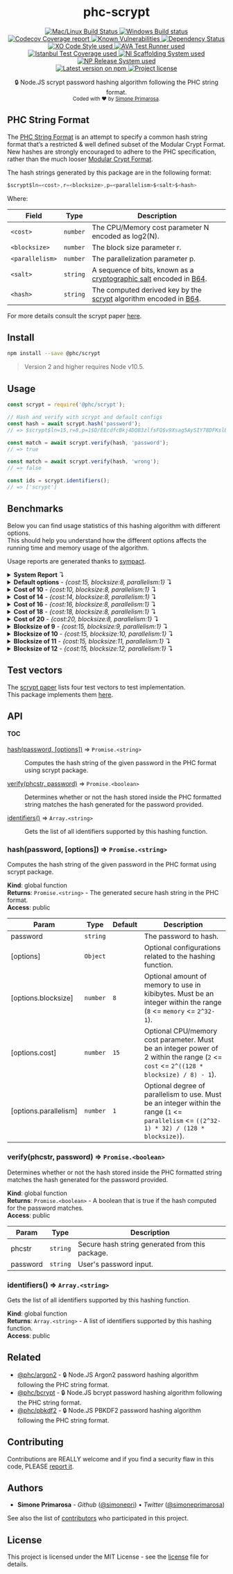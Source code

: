 <h1 align="center">
  <b>phc-scrypt</b>
</h1>
<p align="center">
  <!-- CI - TravisCI -->
  <a href="https://travis-ci.com/simonepri/phc-scrypt">
    <img src="https://img.shields.io/travis/com/simonepri/phc-scrypt/master.svg?label=MacOS%20%26%20Linux" alt="Mac/Linux Build Status" />
  </a>
  <!-- CI - AppVeyor -->
  <a href="https://ci.appveyor.com/project/simonepri/phc-scrypt">
    <img src="https://img.shields.io/appveyor/ci/simonepri/phc-scrypt/master.svg?label=Windows" alt="Windows Build status" />
  </a>
  <!-- Coverage - Codecov -->
  <a href="https://codecov.io/gh/simonepri/phc-scrypt">
    <img src="https://img.shields.io/codecov/c/github/simonepri/phc-scrypt/master.svg" alt="Codecov Coverage report" />
  </a>
  <!-- DM - Snyk -->
  <a href="https://snyk.io/test/github/simonepri/phc-scrypt?targetFile=package.json">
    <img src="https://snyk.io/test/github/simonepri/phc-scrypt/badge.svg?targetFile=package.json" alt="Known Vulnerabilities" />
  </a>
  <!-- DM - David -->
  <a href="https://david-dm.org/simonepri/phc-scrypt">
    <img src="https://david-dm.org/simonepri/phc-scrypt/status.svg" alt="Dependency Status" />
  </a>

  <br/>

  <!-- Code Style - XO-Prettier -->
  <a href="https://github.com/xojs/xo">
    <img src="https://img.shields.io/badge/code_style-XO+Prettier-5ed9c7.svg" alt="XO Code Style used" />
  </a>
  <!-- Test Runner - AVA -->
  <a href="https://github.com/avajs/ava">
    <img src="https://img.shields.io/badge/test_runner-AVA-fb3170.svg" alt="AVA Test Runner used" />
  </a>
  <!-- Test Coverage - Istanbul -->
  <a href="https://github.com/istanbuljs/nyc">
    <img src="https://img.shields.io/badge/test_coverage-NYC-fec606.svg" alt="Istanbul Test Coverage used" />
  </a>
  <!-- Init - ni -->
  <a href="https://github.com/simonepri/ni">
    <img src="https://img.shields.io/badge/initialized_with-ni-e74c3c.svg" alt="NI Scaffolding System used" />
  </a>
  <!-- Release - np -->
  <a href="https://github.com/sindresorhus/np">
    <img src="https://img.shields.io/badge/released_with-np-6c8784.svg" alt="NP Release System used" />
  </a>

  <br/>

  <!-- Version - npm -->
  <a href="https://www.npmjs.com/package/@phc/scrypt">
    <img src="https://img.shields.io/npm/v/@phc/scrypt.svg" alt="Latest version on npm" />
  </a>
  <!-- License - MIT -->
  <a href="https://github.com/simonepri/phc-scrypt/tree/master/license">
    <img src="https://img.shields.io/github/license/simonepri/phc-scrypt.svg" alt="Project license" />
  </a>
</p>
<p align="center">
  🔒 Node.JS scrypt password hashing algorithm following the PHC string format.
  <br/>

  <sub>
    Coded with ❤️ by <a href="#authors">Simone Primarosa</a>.
  </sub>
</p>

## PHC String Format

The [PHC String Format][specs:phc] is an attempt to specify a common hash string format that’s a restricted & well defined subset of the Modular Crypt Format. New hashes are strongly encouraged to adhere to the PHC specification, rather than the much looser [Modular Crypt Format][specs:mcf].

The hash strings generated by this package are in the following format:

```c
$scrypt$ln=<cost>,r=<blocksize>,p=<parallelism>$<salt>$<hash>
```

Where:

| Field | Type | Description
| --- | --- | --- |
| `<cost>` | <code>number</code> | The CPU/Memory cost parameter N encoded as log2(N). |
| `<blocksize>` | <code>number</code> | The block size parameter r. |
| `<parallelism>` | <code>number</code> | The parallelization parameter p. |
| `<salt>` | <code>string</code> | A sequence of bits, known as a [cryptographic salt][specs:salt] encoded in [B64][specs:B64]. |
| `<hash>` | <code>string</code> | The computed derived key by the [scrypt][specs:scrypt] algorithm encoded in [B64][specs:B64]. |

For more details consult the scrypt paper [here][paper].

## Install

```bash
npm install --save @phc/scrypt
```

> Version 2 and higher requires Node v10.5.

## Usage

```js
const scrypt = require('@phc/scrypt');

// Hash and verify with scrypt and default configs
const hash = await scrypt.hash('password');
// => $scrypt$ln=15,r=8,p=1$D/EEcdfcBkj4DQB3zlfsFQ$v9Xsag5AySIY78DFKslBzeRXCUfsLKCZ0Xm4Xwoh+J0

const match = await scrypt.verify(hash, 'password');
// => true

const match = await scrypt.verify(hash, 'wrong');
// => false

const ids = scrypt.identifiers();
// => ['scrypt']
```

## Benchmarks

Below you can find usage statistics of this hashing algorithm with different
options.  
This should help you understand how the different options affects the running
time and memory usage of the algorithm.

Usage reports are generated thanks to [sympact][gh:sympact].

<details>
<summary><strong>System Report</strong> ↴</summary>

```
Distro    Release  Platform  Arch
--------  -------  --------  ----
Mac OS X  10.12.6  darwin    x64

CPU     Brand           Clock     Cores
------  --------------  --------  -----
Intel®  Core™ i5-6360U  2.00 GHz  4    

Memory                  Type    Size         Clock   
----------------------  ------  -----------  --------
Micron Technology Inc.  LPDDR3  4294.967 MB  1867 MHz
Micron Technology Inc.  LPDDR3  4294.967 MB  1867 MHz
```

</details>

<details>
<summary><strong>Default options</strong> - <i>{cost:15, blocksize:8, parallelism:1}</i> ↴</summary>

```
CPU Usage (avarage ± σ)  CPU Usage Range (min … max)
-----------------------  ---------------------------
8.30 % ± 3.80 %          0.70 % … 10.20 %           

RAM Usage (avarage ± σ)  RAM Usage Range (min … max)
-----------------------  ---------------------------
39.765 MB ± 15.420 MB    21.058 MB … 56.001 MB      

Execution time  Sampling time  Samples  
--------------  -------------  ---------
0.120 s         0.163 s        5 samples

Instant  CPU Usage  RAM Usage  PIDS
-------  ---------  ---------  -----
0.024 s  0.70 %     21.058 MB  23332
0.074 s  10.20 %    43.299 MB  23332
0.104 s  10.20 %    56.001 MB  23332
0.135 s  10.20 %    56.001 MB  23332
0.163 s  10.20 %    22.467 MB  23332
```

</details>

<details>
<summary><strong>Cost of 10</strong> - <i>{cost:10, blocksize:8, parallelism:1}</i> ↴</summary>

```
CPU Usage (avarage ± σ)  CPU Usage Range (min … max)
-----------------------  ---------------------------
0.60 % ± 0.00 %          0.60 % … 0.60 %            

RAM Usage (avarage ± σ)  RAM Usage Range (min … max)
-----------------------  ---------------------------
21.713 MB ± 0.602 MB     21.111 MB … 22.315 MB      

Execution time  Sampling time  Samples  
--------------  -------------  ---------
0.015 s         0.061 s        2 samples

Instant  CPU Usage  RAM Usage  PIDS
-------  ---------  ---------  -----
0.025 s  0.60 %     21.111 MB  23349
0.061 s  0.60 %     22.315 MB  23349
```

</details>

<details>
<summary><strong>Cost of 14</strong> - <i>{cost:14, blocksize:8, parallelism:1}</i> ↴</summary>

```
CPU Usage (avarage ± σ)  CPU Usage Range (min … max)
-----------------------  ---------------------------
1.00 % ± 0.00 %          1.00 % … 1.00 %            

RAM Usage (avarage ± σ)  RAM Usage Range (min … max)
-----------------------  ---------------------------
26.058 MB ± 7.145 MB     21.131 MB … 38.404 MB      

Execution time  Sampling time  Samples  
--------------  -------------  ---------
0.070 s         0.118 s        4 samples

Instant  CPU Usage  RAM Usage  PIDS
-------  ---------  ---------  -----
0.024 s  1.00 %     21.131 MB  23360
0.069 s  1.00 %     38.404 MB  23360
0.103 s  1.00 %     22.348 MB  23360
0.118 s  1.00 %     22.348 MB  23360
```

</details>

<details>
<summary><strong>Cost of 16</strong> - <i>{cost:16, blocksize:8, parallelism:1}</i> ↴</summary>

```
CPU Usage (avarage ± σ)  CPU Usage Range (min … max)
-----------------------  ---------------------------
27.03 % ± 18.50 %        0.60 % … 45.30 %           

RAM Usage (avarage ± σ)  RAM Usage Range (min … max)
-----------------------  ---------------------------
59.287 MB ± 29.023 MB    20.759 MB … 89.092 MB      

Execution time  Sampling time  Samples   
--------------  -------------  ----------
0.248 s         0.293 s        10 samples

Instant  CPU Usage  RAM Usage  PIDS
-------  ---------  ---------  -----
0.024 s  0.60 %     20.759 MB  23375
0.069 s  10.80 %    39.600 MB  23375
0.100 s  10.80 %    57.696 MB  23375
0.131 s  10.80 %    74.301 MB  23375
0.163 s  10.80 %    89.092 MB  23375
0.194 s  45.30 %    89.092 MB  23375
0.231 s  45.30 %    89.092 MB  23375
0.260 s  45.30 %    89.092 MB  23375
0.291 s  45.30 %    22.073 MB  23375
0.293 s  45.30 %    22.073 MB  23375
```

</details>

<details>
<summary><strong>Cost of 18</strong> - <i>{cost:18, blocksize:8, parallelism:1}</i> ↴</summary>

```
CPU Usage (avarage ± σ)  CPU Usage Range (min … max)
-----------------------  ---------------------------
68.16 % ± 28.64 %        0.70 % … 93.90 %           

RAM Usage (avarage ± σ)  RAM Usage Range (min … max)
-----------------------  ---------------------------
208.153 MB ± 96.535 MB   21.144 MB … 290.943 MB     

Execution time  Sampling time  Samples   
--------------  -------------  ----------
0.977 s         1.021 s        34 samples

Instant  CPU Usage  RAM Usage   PIDS
-------  ---------  ----------  -----
0.023 s  0.70 %     21.144 MB   23402
0.071 s  0.70 %     42.115 MB   23402
0.101 s  0.70 %     59.486 MB   23402
0.131 s  31.30 %    76.911 MB   23402
0.162 s  31.30 %    94.630 MB   23402
0.192 s  31.30 %    112.493 MB  23402
0.230 s  31.30 %    133.943 MB  23402
0.262 s  56.80 %    147.997 MB  23402
0.286 s  56.80 %    160.592 MB  23402
0.315 s  56.80 %    177.013 MB  23402
0.346 s  56.80 %    194.724 MB  23402
0.382 s  72.00 %    210.108 MB  23402
0.408 s  72.00 %    222.282 MB  23402
0.431 s  72.00 %    235.143 MB  23402
0.464 s  72.00 %    252.690 MB  23402
0.496 s  72.00 %    269.238 MB  23402
0.529 s  82.00 %    283.013 MB  23402
0.552 s  82.00 %    290.943 MB  23402
0.582 s  82.00 %    290.943 MB  23402
0.615 s  82.00 %    290.943 MB  23402
0.646 s  87.30 %    290.943 MB  23402
0.679 s  87.30 %    290.943 MB  23402
0.707 s  87.30 %    290.943 MB  23402
0.740 s  87.30 %    290.943 MB  23402
0.771 s  91.00 %    290.943 MB  23402
0.796 s  91.00 %    290.943 MB  23402
0.827 s  91.00 %    290.943 MB  23402
0.859 s  91.00 %    290.943 MB  23402
0.896 s  93.50 %    290.943 MB  23402
0.919 s  93.50 %    290.943 MB  23402
0.950 s  93.50 %    290.943 MB  23402
0.983 s  93.50 %    265.421 MB  23402
1.012 s  93.90 %    22.528 MB   23402
1.021 s  93.90 %    22.528 MB   23402
```

</details>

<details>
<summary><strong>Cost of 20</strong> - <i>{cost:20, blocksize:8, parallelism:1}</i> ↴</summary>

```
CPU Usage (avarage ± σ)  CPU Usage Range (min … max)
-----------------------  ---------------------------
91.21 % ± 19.32 %        0.90 % … 100.00 %          

RAM Usage (avarage ± σ)  RAM Usage Range (min … max)
-----------------------  ---------------------------
804.252 MB ± 357.670 MB  20.914 MB … 1095.913 MB    

Execution time  Sampling time  Samples    
--------------  -------------  -----------
3.991 s         4.032 s        132 samples

Instant  CPU Usage  RAM Usage    PIDS
-------  ---------  -----------  -----
0.023 s  0.90 %     20.914 MB    23477
0.073 s  13.70 %    43.454 MB    23477
0.103 s  13.70 %    61.125 MB    23477
0.135 s  13.70 %    79.528 MB    23477
0.166 s  13.70 %    97.137 MB    23477
0.195 s  46.60 %    113.861 MB   23477
0.228 s  46.60 %    132.624 MB   23477
0.257 s  46.60 %    148.546 MB   23477
0.288 s  46.60 %    166.314 MB   23477
0.319 s  65.90 %    183.742 MB   23477
0.350 s  65.90 %    201.548 MB   23477
0.385 s  65.90 %    218.853 MB   23477
0.410 s  65.90 %    233.521 MB   23477
0.445 s  78.10 %    252.256 MB   23477
0.478 s  78.10 %    268.091 MB   23477
0.508 s  78.10 %    283.501 MB   23477
0.532 s  78.10 %    296.665 MB   23477
0.563 s  78.10 %    314.053 MB   23477
0.601 s  86.60 %    332.669 MB   23477
0.630 s  86.60 %    345.465 MB   23477
0.649 s  86.60 %    356.663 MB   23477
0.679 s  86.60 %    373.604 MB   23477
0.706 s  92.20 %    389.239 MB   23477
0.735 s  92.20 %    406.569 MB   23477
0.766 s  92.20 %    424.444 MB   23477
0.796 s  92.20 %    442.057 MB   23477
0.826 s  92.20 %    459.317 MB   23477
0.858 s  95.00 %    477.434 MB   23477
0.886 s  95.00 %    493.470 MB   23477
0.915 s  95.00 %    509.420 MB   23477
0.945 s  95.00 %    526.828 MB   23477
0.976 s  98.00 %    544.375 MB   23477
1.006 s  98.00 %    561.500 MB   23477
1.036 s  98.00 %    579.178 MB   23477
1.068 s  98.00 %    597.348 MB   23477
1.099 s  99.20 %    614.593 MB   23477
1.127 s  99.20 %    630.661 MB   23477
1.165 s  99.20 %    648.651 MB   23477
1.195 s  99.20 %    663.556 MB   23477
1.223 s  98.70 %    677.904 MB   23477
1.250 s  98.70 %    692.257 MB   23477
1.279 s  98.70 %    708.661 MB   23477
1.314 s  98.70 %    724.242 MB   23477
1.346 s  98.80 %    739.234 MB   23477
1.374 s  98.80 %    753.725 MB   23477
1.401 s  98.80 %    769.225 MB   23477
1.433 s  98.80 %    786.985 MB   23477
1.462 s  98.80 %    804.168 MB   23477
1.491 s  99.40 %    820.855 MB   23477
1.522 s  99.40 %    838.889 MB   23477
1.552 s  99.40 %    856.109 MB   23477
1.593 s  98.90 %    875.192 MB   23477
1.612 s  98.90 %    885.109 MB   23477
1.641 s  98.90 %    901.906 MB   23477
1.673 s  98.90 %    920.179 MB   23477
1.706 s  98.90 %    936.202 MB   23477
1.736 s  99.70 %    950.313 MB   23477
1.762 s  99.70 %    964.940 MB   23477
1.793 s  99.70 %    982.942 MB   23477
1.823 s  99.70 %    1000.940 MB  23477
1.857 s  99.10 %    1018.970 MB  23477
1.884 s  99.10 %    1034.842 MB  23477
1.915 s  99.10 %    1051.058 MB  23477
1.948 s  99.10 %    1069.253 MB  23477
2.010 s  99.30 %    1092.149 MB  23477
2.037 s  99.30 %    1095.913 MB  23477
2.069 s  99.30 %    1095.913 MB  23477
2.097 s  97.20 %    1095.913 MB  23477
2.110 s  97.20 %    1095.913 MB  23477
2.143 s  97.20 %    1095.913 MB  23477
2.173 s  97.20 %    1095.913 MB  23477
2.210 s  97.20 %    1095.913 MB  23477
2.241 s  99.30 %    1095.913 MB  23477
2.269 s  99.30 %    1095.913 MB  23477
2.301 s  99.30 %    1095.913 MB  23477
2.333 s  99.30 %    1095.913 MB  23477
2.367 s  98.70 %    1095.913 MB  23477
2.395 s  98.70 %    1095.913 MB  23477
2.421 s  98.70 %    1095.913 MB  23477
2.451 s  98.70 %    1095.913 MB  23477
2.488 s  98.90 %    1095.913 MB  23477
2.518 s  98.90 %    1095.913 MB  23477
2.544 s  98.90 %    1095.913 MB  23477
2.573 s  98.90 %    1095.913 MB  23477
2.602 s  98.70 %    1095.913 MB  23477
2.642 s  98.70 %    1095.913 MB  23477
2.663 s  98.70 %    1095.913 MB  23477
2.693 s  98.70 %    1095.913 MB  23477
2.725 s  98.20 %    1095.913 MB  23477
2.759 s  98.20 %    1095.913 MB  23477
2.791 s  98.20 %    1095.913 MB  23477
2.818 s  98.20 %    1095.913 MB  23477
2.850 s  97.60 %    1095.913 MB  23477
2.881 s  97.60 %    1095.913 MB  23477
2.914 s  97.60 %    1095.913 MB  23477
2.944 s  97.60 %    1095.913 MB  23477
2.972 s  97.60 %    1095.913 MB  23477
3.002 s  97.10 %    1095.913 MB  23477
3.035 s  97.10 %    1095.913 MB  23477
3.069 s  97.10 %    1095.913 MB  23477
3.095 s  97.10 %    1095.913 MB  23477
3.128 s  100.00 %   1095.913 MB  23477
3.155 s  100.00 %   1095.913 MB  23477
3.186 s  100.00 %   1095.913 MB  23477
3.216 s  100.00 %   1095.913 MB  23477
3.246 s  98.70 %    1095.913 MB  23477
3.275 s  98.70 %    1095.913 MB  23477
3.306 s  98.70 %    1095.913 MB  23477
3.338 s  98.70 %    1095.913 MB  23477
3.374 s  98.90 %    1095.913 MB  23477
3.407 s  98.90 %    1095.913 MB  23477
3.430 s  98.90 %    1095.913 MB  23477
3.462 s  98.90 %    1095.913 MB  23477
3.492 s  98.10 %    1095.913 MB  23477
3.526 s  98.10 %    1095.913 MB  23477
3.555 s  98.10 %    1095.913 MB  23477
3.581 s  98.10 %    1095.913 MB  23477
3.612 s  99.00 %    1095.913 MB  23477
3.645 s  99.00 %    1095.913 MB  23477
3.678 s  99.00 %    1095.913 MB  23477
3.714 s  99.00 %    1095.913 MB  23477
3.739 s  97.90 %    1095.913 MB  23477
3.770 s  97.90 %    1095.913 MB  23477
3.809 s  97.90 %    1095.913 MB  23477
3.835 s  97.90 %    1095.913 MB  23477
3.861 s  97.80 %    1095.913 MB  23477
3.890 s  97.80 %    1095.913 MB  23477
3.937 s  97.80 %    927.875 MB   23477
3.967 s  97.80 %    559.043 MB   23477
3.985 s  97.90 %    334.381 MB   23477
4.015 s  97.90 %    22.172 MB    23477
4.032 s  97.90 %    22.192 MB    23477
```

</details>

<details>
<summary><strong>Blocksize of 9</strong> - <i>{cost:15, blocksize:9, parallelism:1}</i> ↴</summary>

```
CPU Usage (avarage ± σ)  CPU Usage Range (min … max)
-----------------------  ---------------------------
14.20 % ± 9.62 %         0.60 % … 21.00 %           

RAM Usage (avarage ± σ)  RAM Usage Range (min … max)
-----------------------  ---------------------------
37.687 MB ± 17.146 MB    20.775 MB … 59.740 MB      

Execution time  Sampling time  Samples  
--------------  -------------  ---------
0.137 s         0.183 s        6 samples

Instant  CPU Usage  RAM Usage  PIDS
-------  ---------  ---------  -----
0.024 s  0.60 %     20.775 MB  23748
0.072 s  0.60 %     41.751 MB  23748
0.104 s  21.00 %    59.740 MB  23748
0.136 s  21.00 %    59.740 MB  23748
0.169 s  21.00 %    22.057 MB  23748
0.183 s  21.00 %    22.057 MB  23748
```

</details>

<details>
<summary><strong>Blocksize of 10</strong> - <i>{cost:15, blocksize:10, parallelism:1}</i> ↴</summary>

```
CPU Usage (avarage ± σ)  CPU Usage Range (min … max)
-----------------------  ---------------------------
16.46 % ± 16.87 %        0.60 % … 42.90 %           

RAM Usage (avarage ± σ)  RAM Usage Range (min … max)
-----------------------  ---------------------------
41.805 MB ± 18.883 MB    20.660 MB … 64.053 MB      

Execution time  Sampling time  Samples  
--------------  -------------  ---------
0.149 s         0.2 s          7 samples

Instant  CPU Usage  RAM Usage  PIDS
-------  ---------  ---------  -----
0.024 s  0.60 %     20.660 MB  23767
0.072 s  7.20 %     40.935 MB  23767
0.103 s  7.20 %     58.663 MB  23767
0.133 s  7.20 %     64.053 MB  23767
0.164 s  7.20 %     64.053 MB  23767
0.198 s  42.90 %    22.135 MB  23767
0.200 s  42.90 %    22.135 MB  23767
```

</details>

<details>
<summary><strong>Blocksize of 11</strong> - <i>{cost:15, blocksize:11, parallelism:1}</i> ↴</summary>

```
CPU Usage (avarage ± σ)  CPU Usage Range (min … max)
-----------------------  ---------------------------
18.80 % ± 15.24 %        1.20 % … 32.00 %           

RAM Usage (avarage ± σ)  RAM Usage Range (min … max)
-----------------------  ---------------------------
43.562 MB ± 20.569 MB    20.746 MB … 68.104 MB      

Execution time  Sampling time  Samples  
--------------  -------------  ---------
0.160 s         0.206 s        7 samples

Instant  CPU Usage  RAM Usage  PIDS
-------  ---------  ---------  -----
0.023 s  1.20 %     20.746 MB  23788
0.072 s  1.20 %     42.975 MB  23788
0.103 s  1.20 %     61.026 MB  23788
0.134 s  32.00 %    68.104 MB  23788
0.164 s  32.00 %    68.104 MB  23788
0.198 s  32.00 %    21.987 MB  23788
0.206 s  32.00 %    21.987 MB  23788
```

</details>

<details>
<summary><strong>Blocksize of 12</strong> - <i>{cost:15, blocksize:12, parallelism:1}</i> ↴</summary>

```
CPU Usage (avarage ± σ)  CPU Usage Range (min … max)
-----------------------  ---------------------------
22.75 % ± 16.29 %        0.60 % … 46.60 %           

RAM Usage (avarage ± σ)  RAM Usage Range (min … max)
-----------------------  ---------------------------
47.866 MB ± 22.444 MB    21.070 MB … 72.593 MB      

Execution time  Sampling time  Samples  
--------------  -------------  ---------
0.180 s         0.234 s        8 samples

Instant  CPU Usage  RAM Usage  PIDS
-------  ---------  ---------  -----
0.025 s  0.60 %     21.070 MB  23809
0.072 s  0.60 %     40.772 MB  23809
0.103 s  21.90 %    58.741 MB  23809
0.135 s  21.90 %    72.593 MB  23809
0.164 s  21.90 %    72.593 MB  23809
0.195 s  21.90 %    72.593 MB  23809
0.232 s  46.60 %    22.282 MB  23809
0.234 s  46.60 %    22.282 MB  23809
```

</details>

## Test vectors

The [scrypt paper][paper:test] lists four test vectors to test implementation.  
This package implements them [here][tvec].

## API

#### TOC

<dl>
<dt><a href="#hash">hash(password, [options])</a> ⇒ <code>Promise.&lt;string&gt;</code></dt>
<dd><p>Computes the hash string of the given password in the PHC format using scrypt
package.</p>
</dd>
<dt><a href="#verify">verify(phcstr, password)</a> ⇒ <code>Promise.&lt;boolean&gt;</code></dt>
<dd><p>Determines whether or not the hash stored inside the PHC formatted string
matches the hash generated for the password provided.</p>
</dd>
<dt><a href="#identifiers">identifiers()</a> ⇒ <code>Array.&lt;string&gt;</code></dt>
<dd><p>Gets the list of all identifiers supported by this hashing function.</p>
</dd>
</dl>

<a name="hash"></a>

### hash(password, [options]) ⇒ <code>Promise.&lt;string&gt;</code>
Computes the hash string of the given password in the PHC format using scrypt
package.

**Kind**: global function  
**Returns**: <code>Promise.&lt;string&gt;</code> - The generated secure hash string in the PHC
format.  
**Access**: public  

| Param | Type | Default | Description |
| --- | --- | --- | --- |
| password | <code>string</code> |  | The password to hash. |
| [options] | <code>Object</code> |  | Optional configurations related to the hashing function. |
| [options.blocksize] | <code>number</code> | <code>8</code> | Optional amount of memory to use in kibibytes. Must be an integer within the range (`8` <= `memory` <= `2^32-1`). |
| [options.cost] | <code>number</code> | <code>15</code> | Optional CPU/memory cost parameter. Must be an integer power of 2 within the range (`2` <= `cost` <= `2^((128 * blocksize) / 8) - 1`). |
| [options.parallelism] | <code>number</code> | <code>1</code> | Optional degree of parallelism to use. Must be an integer within the range (`1` <= `parallelism` <= `((2^32-1) * 32) / (128 * blocksize)`). |

<a name="verify"></a>

### verify(phcstr, password) ⇒ <code>Promise.&lt;boolean&gt;</code>
Determines whether or not the hash stored inside the PHC formatted string
matches the hash generated for the password provided.

**Kind**: global function  
**Returns**: <code>Promise.&lt;boolean&gt;</code> - A boolean that is true if the hash computed
for the password matches.  
**Access**: public  

| Param | Type | Description |
| --- | --- | --- |
| phcstr | <code>string</code> | Secure hash string generated from this package. |
| password | <code>string</code> | User's password input. |

<a name="identifiers"></a>

### identifiers() ⇒ <code>Array.&lt;string&gt;</code>
Gets the list of all identifiers supported by this hashing function.

**Kind**: global function  
**Returns**: <code>Array.&lt;string&gt;</code> - A list of identifiers supported by this hashing function.  
**Access**: public  

## Related
- [@phc/argon2][argon2] -
🔒 Node.JS Argon2 password hashing algorithm following the PHC string format.
- [@phc/bcrypt][bcrypt] -
🔒 Node.JS bcrypt password hashing algorithm following the PHC string format.
- [@phc/pbkdf2][pbkdf2] -
🔒 Node.JS PBKDF2 password hashing algorithm following the PHC string format.

## Contributing

Contributions are REALLY welcome and if you find a security flaw in this code, PLEASE [report it][new issue].  

## Authors

- **Simone Primarosa** - *Github* ([@simonepri][github:simonepri]) • *Twitter* ([@simoneprimarosa][twitter:simoneprimarosa])

See also the list of [contributors][contributors] who participated in this project.

## License

This project is licensed under the MIT License - see the [license][license] file for details.

<!-- Links -->
[start]: https://github.com/simonepri/phc-scrypt#start-of-content
[new issue]: https://github.com/simonepri/phc-scrypt/issues/new
[contributors]: https://github.com/simonepri/phc-scrypt/contributors

[license]: https://github.com/simonepri/phc-scrypt/tree/master/license

[tvec]: https://github.com/simonepri/phc-scrypt/tree/master/test/vectors.js

[argon2]: https://github.com/simonepri/phc-argon2
[bcrypt]: https://github.com/simonepri/phc-bcrypt
[pbkdf2]: https://github.com/simonepri/phc-pbkdf2

[github:simonepri]: https://github.com/simonepri
[twitter:simoneprimarosa]: http://twitter.com/intent/user?screen_name=simoneprimarosa

[gh:sympact]: https://github.com/simonepri/sympact

[specs:mcf]: https://github.com/ademarre/binary-mcf
[specs:phc]: https://github.com/P-H-C/phc-string-format/blob/master/phc-sf-spec.md
[specs:B64]: https://github.com/P-H-C/phc-string-format/blob/master/phc-sf-spec.md#b64
[specs:salt]: https://en.wikipedia.org/wiki/Salt_(cryptography)
[specs:scrypt]: https://en.wikipedia.org/wiki/scrypt

[paper]: https://tools.ietf.org/html/rfc7914
[paper:test]: https://tools.ietf.org/html/rfc7914#section-12
